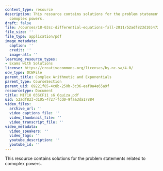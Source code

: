 ```yaml
---
content_type: resource
description: This resource contains solutions for the problem statements related to
  comoplex powers.
draft: false
file: /courses/18-03sc-differential-equations-fall-2011/52adf823d1054727fcd09faa3da17884_MIT18_03SCF11_s6_6quiza.pdf
file_size: ''
file_type: application/pdf
image_metadata:
  caption: ''
  credit: ''
  image-alt: ''
learning_resource_types:
- Exams with Solutions
license: https://creativecommons.org/licenses/by-nc-sa/4.0/
ocw_type: OCWFile
parent_title: Complex Arithmetic and Exponentials
parent_type: CourseSection
parent_uid: 69221f05-4c8b-250b-3c36-eaf8a4e65a9f
resourcetype: Document
title: MIT18_03SCF11_s6_6quiza.pdf
uid: 52adf823-d105-4727-fcd0-9faa3da17884
video_files:
  archive_url: ''
  video_captions_file: ''
  video_thumbnail_file: ''
  video_transcript_file: ''
video_metadata:
  video_speakers: ''
  video_tags: ''
  youtube_description: ''
  youtube_id: ''
---
```

This resource contains solutions for the problem statements related to comoplex powers.
